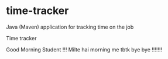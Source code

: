 # time-tracker
Java (Maven) application for tracking time on the job

Time tracker

Good Morning Student !!!
Milte hai morning me tbtk bye bye !!!!!!!
